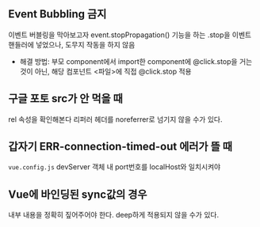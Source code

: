 ## Event Bubbling 금지
이벤트 버블링을 막아보고자 event.stopPropagation() 기능을 하는 .stop을 이벤트 핸들러에 넣었으나, 
도무지 작동을 하지 않음
- 해결 방법: 부모 component에서 import한 component에 @click.stop을 거는 것이 아닌,
해당 컴포넌트 <파일>에 직접 @click.stop 적용 


## 구글 포토 src가 안 먹을 때
rel 속성을 확인해본다
리퍼러 헤더를 noreferrer로 넘기지 않을 수가 있다.

## 갑자기 ERR-connection-timed-out 에러가 뜰 때
`vue.config.js` devServer 객체 내 port번호를 localHost와 일치시켜야

## Vue에 바인딩된 sync값의 경우
내부 내용을 정확히 짚어주어야 한다. deep하게 적용되지 않을 수가 있다.
